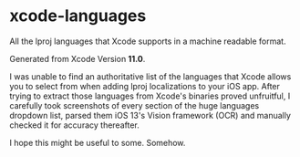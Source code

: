 # xcode-languages

All the lproj languages that Xcode supports in a machine readable format.

Generated from Xcode Version **11.0**.

I was unable to find an authoritative list of the languages that Xcode allows
you to select from when adding lproj localizations to your iOS app. After trying
to extract those languages from Xcode's binaries proved unfruitful, I carefully
took screenshots of every section of the huge languages dropdown list,
parsed them iOS 13's Vision framework (OCR) and manually checked it for accuracy thereafter.

I hope this might be useful to some. Somehow.
